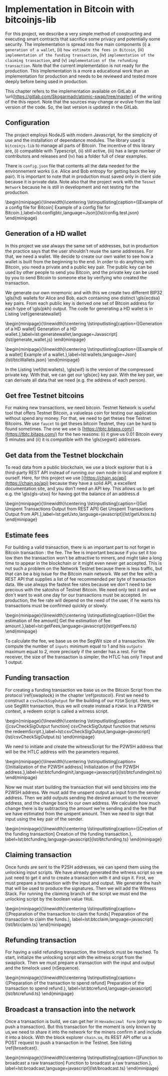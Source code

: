 # Implementation in Bitcoin with bitcoinjs-lib

For this project, we  describe a very simple method of constructing and executing smart contracts that sacrifice some privacy and potentially some security. The implementation is spread into five main components (i) a `generation of a wallet`, (ii) `how estimate the fees in Bitcoin`, (iii) `implementation of the funding transaction`, (iv) `implementation of the claiming transaction`, and (v) `implementation of the refunding transaction`. Note that the current
implementation is not ready for the production. This implementation is a more a educational work than an implementation for production and needs to be
reviewed and tested more deeply before being used in production.

This chapter refers to the implementation available on GitLab at \url{https://gitlab.com/Skogarmadr/atomic-swap/tree/master} of the writing of the this report. Note that the sources may change or evolve from the last version of the code. So, the last version is updated in the GitLab. 

## Configuration

The project employs NodeJS with modern Javascript, for the simplicity of use and the installation of dependance modules. The library used  is  `bitcoinjs-lib` to manage all parts of Bitcoin. The incentive of this library are, (i) compatible with Typescript, (ii) still active, (iii) has a large number of contributors and releases and (iv) has a folder full of clear examples.

There is `config.json` file that contents all the data needed for the environnement works (i.e. Alice and Bob entropy for getting back the key pair). It is important to note that in production must saved only in client side because it is private data. Note also that the project work with the `Tesnet Network` because he is still in development and not testing for the production.

\begin{minipage}{\linewidth}\centering
\lstinputlisting[caption={[Example of a config file for Bitcoin] Example of a config file for Bitcoin.},label=lst:configbtc,language=Json]{lst/config.test.json}
\end{minipage}


## Generation of a HD wallet

In this project we use always the same set of addresses, but in production the practice says that the user shouldn't reuse the same addresses. For that, we need a wallet. We decide to create our own wallet to see how a wallet is built from the beginning to the end. In order to do anything with Bitcoin, you need a private and a public key pair. The public key can be used by other people to send you Bitcoin, and the private key can be used by you to send Bitcoin to someone else by verifying who created the transaction.

We generate our own mnemonic and with this we create two different BIP32  \gls{hd} wallets for Alice and Bob, each containing one distinct \gls{ecdsa} key pairs. From each public key is derived one set of Bitcoin address for each type of \gls{pkh} output. The code for generating a HD wallet is in Listing \ref{generatewallet}

\begin{minipage}{\linewidth}\centering
\lstinputlisting[caption={[Generation of a HD wallet] Generation of a HD wallet.},label=lst:generatewallet,language=Javascript]{lst/generate_wallet.js}
\end{minipage}

\begin{minipage}{\linewidth}\centering
\lstinputlisting[caption={[Example of a wallet] Example of a wallet.},label=lst:wallets,language=Json]{lst/btcWallets.json}
\end{minipage}

In the Listing \ref{lst:wallets}, \gls{wif} is the version of the compressed private key. With that, we can get our \gls{ec} key pair. With the key pair, we can derivate all data that we need (e.g. the address of each person).


## Get free Testnet bitcoins

For making new transactions, we need bitcoin. Testnet Network is useful tool that offers Testnet Bitcoin, a valueless coin for testing our application without spend any money. For that, we need to get theses free Testnet Bitcoins. We use `faucet` to get theses bitcoin Testnet, they can be hard to found sometimes. The one we use is [https://tbtc.bitaps.com/](https://tbtc.bitaps.com/) for the two reasons: (i) it give us 0.01 Bitcoin every 5 minutes and (ii) it is compatible with the \gls{segwit} addresses.


## Get data from the Testnet blockchain

To read data from a public blockchain, we use a block explorer that is a third-party REST API instead of running our own node in local and explore it ourself. Here, for this project we use [(https://chain.so/api](https://chain.so/api) because they have a solid API, a excellent documentation site, and you don’t need an API key. This allows us to get e.g. the \gls{gls-utxo} for having got the balance of an address.d

\begin{minipage}{\linewidth}\centering
\lstinputlisting[caption={[Get Unspent Transactions Output from REST API] Get Unspent Transactions Output from API.},label=lst:getUxto,language=javascript]{lst/getUtxos.ts}
\end{minipage}


## Estimate fees

For building a valid transaction, there is an important part to not forget in Bitcoin transaction : the fee. The fee is important because if you set it too low then the transaction won’t be attractive to miners, and might take a long time to appear in the blockchain or it might even never get accepted. This is not such a problem on the Network Testnet because there is less traffic, but that can be a big issue for the Bitcoin main network. We set the fee with a REST API that supplies a list of fee recommended per byte of transaction data. We use always the fastest fee rates because we don't need to be precious with the satoshis of Testnet Bitcoin. We need only test it and we don't want to wait one day for our transactions must be accepted. In production, the fee rate will depend on the need of the user, if he wants his transactions must be confirmed quickly or slowly.

\begin{minipage}{\linewidth}\centering
\lstinputlisting[caption={[Get the estimation of fee amount] Get the estimation of fee amount.},label=lst:getFees,language=javascript]{lst/getFees.ts}
\end{minipage}

To calculate the fee, we base us on the SegWit size of a transaction. We compute the number of `inputs` minimum equal to 1 and his `outputs` maximum equal to 2, more precisely if the sender has a rest. For the receiver, the size of the transaction is simpler, the HTLC has only 1 input and 1 output.

## Funding transaction

For creating a funding transaction we base us on the Bitcoin Script from the protocol \ref{swaplock} in the chapter \ref{protocol}. First we need to construct a `csvCheckSigOutput` for the building of our `P2SH` Script. Here, we use SegWit transaction, thus we will create instead a `P2WSH`. In a P2WSH context, a redeem script is called a witness script.

\begin{minipage}{\linewidth}\centering
\lstinputlisting[caption={[csvCheckSigOutput function] csvCheckSigOutput function that returns the redeemScript.},label=lst:csvCheckSigOutput,language=javascript]{lst/csvCheckSigOutput.ts}
\end{minipage}

We need to initiate and create the witnessScript for the P2WSH address that will be the HTLC address with the parameters required.

\begin{minipage}{\linewidth}\centering
\lstinputlisting[caption={[Initialization of the P2WSH address] Initialization of the P2WSH address.},label=lst:btcfundinginit,language=javascript]{lst/btcfundinginit.ts}
\end{minipage}

Now we must start building the transaction that will send bitcoins into the P2WSH address. We must add the unspent output as input from the sender address. Then we add outputs sending the desired amount to the receiver address, and the change back to our own address. We calculate how much change there is by subtracting the amount we’re sending and the fee that we have estimated from the unspent amount. Then we need to sign that input using the key pair of the sender.

\begin{minipage}{\linewidth}\centering
\lstinputlisting[caption={[Creation of the funding transaction] Creation of the funding transaction.}, label=lst:btcfunding,language=javascript]{lst/btcfunding.ts}
\end{minipage}

## Claiming transaction

Once funds are sent to the P2SH addresses, we can spend them using the unlocking input scripts. We have already generated the witness script so we just need to get it and to create a transaction with it and sign it. First, we must prepare a transaction with the input and output. We generate the hash that will be used to produce the signatures. Then we will add the Witness Stack.  For running the claiming branch of the script we must end the unlocking script by the boolean value `TRUE`.

\begin{minipage}{\linewidth}\centering
\lstinputlisting[caption={[Preparation of the transaction to claim the funds] Preparation of the transaction to claim the funds.}, label=lst:btcclaim,language=javascript]{lst/btcclaim.ts}
\end{minipage}

## Refunding transaction

For having a valid refunding transaction, the timelock must be reached. To start, initialize the unlocking script with the witness script from the swaplock. Then we must prepare a transaction with the input and output and the timelock used (nSequence).

\begin{minipage}{\linewidth}\centering
\lstinputlisting[caption={[Preparation of the transaction to spend refund] Preparation of the transaction to spend refund.}, label=lst:btcrefund,language=javascript]{lst/btcrefund.ts}
\end{minipage}


## Broadcast a transaction into the network  

Once a transaction is build, we can get her in `Hexadecimal form` (only way to push a transaction). But this transaction for the moment is only known by us,we need to share it into the network for the miners confirm it and include it into a block. With the  block explorer `chain.so`, its REST API offer us a POST request to push a transaction in the Testnet. See listing \ref{broadcast}.

\begin{minipage}{\linewidth}\centering
\lstinputlisting[caption={[Function to broadcast a raw transaction] Function to broadcast a raw transaction.}, label=lst:broadcast,language=javascript]{lst/broadcast.ts}
\end{minipage}